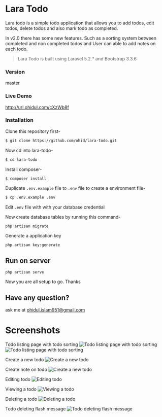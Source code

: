 # Lara Todo

Lara todo is a simple todo application that allows you to add todos, edit todos, delete todos and also mark todo as completed.

In v2.0 there has some new features. Such as a sorting system between completed and non completed todos and User can able to add notes on each todo. 

> Lara Todo is built using Laravel 5.2.* and Bootstrap 3.3.6

### Version
master

### Live Demo
http://url.ohidul.com/cXzWb8f

### Installation

Clone this repository first-
```sh
$ git clone https://github.com/ohid/lara-todo.git
```

Now cd into lara-todo-
```sh
$ cd lara-todo
```

Install composer-
```sh
$ composer install 
```

Duplicate `.env.example` file to `.env` file to create a environment file-
```sh
$ cp .env.example .env
```

Edit `.env` file with with your database credential

Now create database tables by running this command-
```
php artisan migrate
```

Generate a application key
```
php artisan key:generate
```

## Run on server
```
php artisan serve
```


Now you are all setup to go. Thanks

## Have any  question?
ask me at ohidul.islam951@gmail.com


# Screenshots

Todo listing page with todo sorting 
![Todo listing page with todo sorting ](https://72e9e1110dca2d23e264c428db25b60873639337.googledrive.com/host/0B6SVI7iK7bjjdlRHV1pPenI5ZHc)
![Todo listing page with todo sorting ](https://71fcd73f21c0a98d2ae4b75f80d7b5500b600f3e.googledrive.com/host/0B6SVI7iK7bjjeWxNZU9sR2JDYzQ)

Create a new todo
![Create a new todo](https://09de996736e7126b0872c4a468344180be4ab89b.googledrive.com/host/0B6SVI7iK7bjjU0xabTZGSDhOOGs)

Create note on todo
![Create a new todo](https://79cce12ea7e45b831275b225e4536ede8757fa3d.googledrive.com/host/0B6SVI7iK7bjjY0lWY0lRR0o0Slk)

Editing todo
![Editing todo](https://6d3770be80cc47354cd32e64eedcf0dd3de7318f.googledrive.com/host/0B6SVI7iK7bjjT0wwcTZLbzhMdVk)

Viewing a todo
![Viewing a todo](https://0bf17f592b75cbd9e998637e40b62f1ff721bb72.googledrive.com/host/0B6SVI7iK7bjjcFd2TVVvSHZldVk)

Deleting a todo
![Deleting a todo](https://5d1db76b31435268460ddc67094adf9ee1c9551e.googledrive.com/host/0B6SVI7iK7bjjb0c4Nm5qSC13WTQ)

Todo deleting flash message
![Todo deleting flash message](https://0b015cd356b71362575b1715256a351410337c92.googledrive.com/host/0B6SVI7iK7bjjQWJPTk54aFhYY28)

